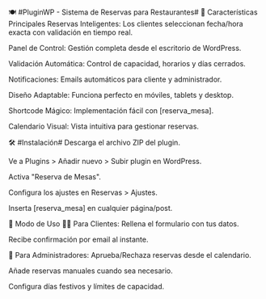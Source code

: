 🍽 #PluginWP - Sistema de Reservas para Restaurantes#
🚀 Características Principales
Reservas Inteligentes: Los clientes seleccionan fecha/hora exacta con validación en tiempo real.

Panel de Control: Gestión completa desde el escritorio de WordPress.

Validación Automática: Control de capacidad, horarios y días cerrados.

Notificaciones: Emails automáticos para cliente y administrador.

Diseño Adaptable: Funciona perfecto en móviles, tablets y desktop.

Shortcode Mágico: Implementación fácil con [reserva_mesa].

Calendario Visual: Vista intuitiva para gestionar reservas.

🛠  #Instalación#
Descarga el archivo ZIP del plugin.

Ve a Plugins > Añadir nuevo > Subir plugin en WordPress.

Activa "Reserva de Mesas".

Configura los ajustes en Reservas > Ajustes.

Inserta [reserva_mesa] en cualquier página/post.

📝 Modo de Uso
👨‍🍳 Para Clientes:
Rellena el formulario con tus datos.

Recibe confirmación por email al instante.

👔 Para Administradores:
Aprueba/Rechaza reservas desde el calendario.

Añade reservas manuales cuando sea necesario.

Configura días festivos y límites de capacidad.

